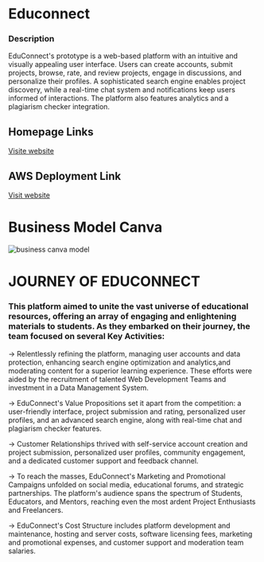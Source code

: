 <h1>Educonnect</h1>

<h3>Description</h3>

EduConnect's prototype is a web-based platform with an intuitive
and visually appealing user interface. Users can create accounts,
submit projects, browse, rate, and review projects, engage in
discussions, and personalize their profiles. A sophisticated search
engine enables project discovery, while a real-time chat system
and notifications keep users informed of interactions. The
platform also features analytics and a plagiarism checker
integration.

## Homepage Links

[Visite website](https://ankit-dsu.github.io/LSM-EduConnect// "LCO")

## AWS Deployment Link

[Visit website](http://54.225.43.191// "LCO")

<h1>Business Model Canva</h1>

![business canva model](https://github.com/Ankit-Dsu/LSM-EduConnect/assets/141424013/dc740359-1805-4ca4-b8b3-e658e38a3c9c)

<h1>JOURNEY OF EDUCONNECT</h1>

<h3>This platform aimed to unite the vast universe of educational resources, offering an array of engaging and enlightening materials to students. As they embarked on their journey, the team focused on several Key Activities:</h3>
 
<p>-> Relentlessly refining the platform, managing user accounts and data protection, enhancing search engine optimization and analytics,and moderating content for a superior learning experience. These efforts were aided by the recruitment of talented Web Development Teams and investment in a Data Management System. </p>

<p>-> EduConnect's Value Propositions set it apart from the competition: a user-friendly interface, project submission and rating, personalized user profiles, and an advanced search engine, along with real-time chat and plagiarism checker features.</p>

<p>-> Customer Relationships thrived with self-service account creation and project submission, personalized user profiles, community engagement, and a dedicated customer support and feedback channel. </p>

<p>-> To reach the masses, EduConnect's Marketing and Promotional Campaigns unfolded on social media, educational forums, and strategic partnerships. The platform's audience spans the spectrum of Students, Educators, and Mentors, reaching even the most ardent Project Enthusiasts and Freelancers. </p>

<p>-> EduConnect's Cost Structure includes platform development and maintenance, hosting and server costs, software licensing fees, marketing and promotional expenses, and customer support and moderation team salaries. </p>
